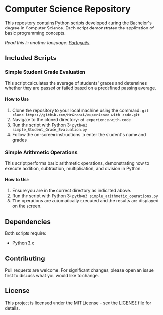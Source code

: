 # Computer Science Repository

This repository contains Python scripts developed during the Bachelor's degree in Computer Science. Each script demonstrates the application of basic programming concepts.

*Read this in another language: [Português](LEIAME.md)*

## Included Scripts

### Simple Student Grade Evaluation
This script calculates the average of students' grades and determines whether they are passed or failed based on a predefined passing average.

#### How to Use
1. Clone the repository to your local machine using the command:
   `git clone https://github.com/MrGranai/experience-with-code.git`
2. Navigate to the cloned directory:
   `cd experience-with-code`
3. Run the script with Python 3:
   `python3 simple_Student_Grade_Evaluation.py`
4. Follow the on-screen instructions to enter the student's name and grades.

### Simple Arithmetic Operations
This script performs basic arithmetic operations, demonstrating how to execute addition, subtraction, multiplication, and division in Python.

#### How to Use
1. Ensure you are in the correct directory as indicated above.
2. Run the script with Python 3:
   `python3 simple_arithmetic_operations.py`
3. The operations are automatically executed and the results are displayed on the screen.

## Dependencies
Both scripts require:
- Python 3.x

## Contributing
Pull requests are welcome. For significant changes, please open an issue first to discuss what you would like to change.

## License
This project is licensed under the MIT License - see the [LICENSE](LICENSE) file for details.
